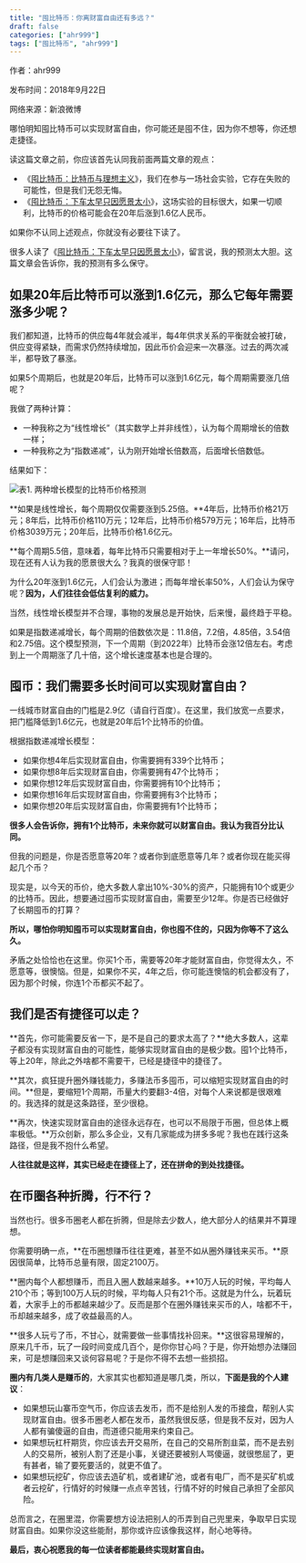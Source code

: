 ```yaml
---
title: "囤比特币：你离财富自由还有多远？"
draft: false
categories: ["ahr999"]
tags: ["囤比特币", "ahr999"]
---
```


作者：ahr999

发布时间：2018年9月22日

网络来源：新浪微博

哪怕明知囤比特币可以实现财富自由，你可能还是囤不住，因为你不想等，你还想走捷径。

读这篇文章之前，你应该首先认同我前面两篇文章的观点：

- 《[囤比特币：比特币与理想主义](囤比特币：比特币与理想主义.md)》，我们在参与一场社会实验，它存在失败的可能性，但是我们无怨无悔。
- 《[囤比特币：下车太早只因愿景太小](囤比特币：下车太早只因愿景太小.md)》，这场实验的目标很大，如果一切顺利，比特币的价格可能会在20年后涨到1.6亿人民币。

如果你不认同上述观点，你就没有必要往下读了。

很多人读了《[囤比特币：下车太早只因愿景太小](囤比特币：下车太早只因愿景太小.md)》，留言说，我的预测太大胆。这篇文章会告诉你，我的预测有多么保守。

## 如果20年后比特币可以涨到1.6亿元，那么它每年需要涨多少呢？

我们都知道，比特币的供应每4年就会减半，每4年供求关系的平衡就会被打破，供应变得紧缺，而需求仍然持续增加，因此币价会迎来一次暴涨。过去的两次减半，都导致了暴涨。

如果5个周期后，也就是20年后，比特币可以涨到1.6亿元，每个周期需要涨几倍呢？

我做了两种计算：

- 一种我称之为“线性增长”（其实数学上并非线性），认为每个周期增长的倍数一样；
- 一种我称之为“指数递减”，认为刚开始增长倍数高，后面增长倍数低。

结果如下：

![表1. 两种增长模型的比特币价格预测](https://suncle-public.oss-cn-shenzhen.aliyuncs.com/uPic/F7436F61-E4D4-4046-A544-8C6ED09E8BF8-1635946780462.jpeg)

**如果是线性增长，每个周期仅仅需要涨到5.25倍。**4年后，比特币价格21万元；8年后，比特币价格110万元；12年后，比特币价格579万元；16年后，比特币价格3039万元；20年后，比特币价格1.6亿元。

**每个周期5.5倍，意味着，每年比特币只需要相对于上一年增长50%。**请问，现在还有人认为我的愿景很大么？我真的很保守耶！

为什么20年涨到1.6亿元，人们会认为激进；而每年增长率50%，人们会认为保守呢？**因为，人们往往会低估复利的威力。**

当然，线性增长模型并不合理，事物的发展总是开始快，后来慢，最终趋于平稳。

如果是指数递减增长，每个周期的倍数依次是：11.8倍，7.2倍，4.85倍，3.54倍和2.75倍。这个模型预测，下一个周期（到2022年）比特币会涨12倍左右。考虑到上一个周期涨了几十倍，这个增长速度基本也是合理的。

## 囤币：我们需要多长时间可以实现财富自由？

一线城市财富自由的门槛是2.9亿（请自行百度）。在这里，我们放宽一点要求，把门槛降低到1.6亿元，也就是20年后1个比特币的价值。

根据指数递减增长模型：

- 如果你想4年后实现财富自由，你需要拥有339个比特币；
- 如果你想8年后实现财富自由，你需要拥有47个比特币；
- 如果你想12年后实现财富自由，你需要拥有10个比特币；
- 如果你想16年后实现财富自由，你需要拥有3个比特币；
- 如果你想20年后实现财富自由，你需要拥有1个比特币；

**很多人会告诉你，拥有1个比特币，未来你就可以财富自由。我认为我百分比认同。**

但我的问题是，你是否愿意等20年？或者你到底愿意等几年？或者你现在能买得起几个币？

现实是，以今天的币价，绝大多数人拿出10%-30%的资产，只能拥有10个或更少的比特币。因此，想要通过囤币实现财富自由，需要至少12年。你是否已经做好了长期囤币的打算？

**所以，哪怕你明知囤币可以实现财富自由，你也囤不住的，只因为你等不了这么久。**

矛盾之处恰恰也在这里。你买1个币，需要等20年才能财富自由，你觉得太久，不愿意等，很懊恼。但是，如果你不买，4年之后，你可能连懊恼的机会都没有了，因为那个时候，你连1个币都买不起了。

## 我们是否有捷径可以走？

**首先，你可能需要反省一下，是不是自己的要求太高了？**绝大多数人，这辈子都没有实现财富自由的可能性，能够实现财富自由的是极少数。囤1个比特币，等上20年，除此之外啥都不需要干，已经是捷径中的捷径了。

**其次，疯狂提升圈外赚钱能力，多赚法币多囤币，可以缩短实现财富自由的时间。**但是，要缩短1个周期，币量大约要翻3-4倍，对每个人来说都是很艰难的。我选择的就是这条路径，至少很稳。

**再次，快速实现财富自由的途径永远存在，也可以不局限于币圈，但总体上概率极低。**万众创新，那么多企业，又有几家能成为拼多多呢？我也在践行这条路径，但是我不抱什么希望。

**人往往就是这样，其实已经走在捷径上了，还在拼命的到处找捷径。**

## 在币圈各种折腾，行不行？

当然也行。很多币圈老人都在折腾，但是除去少数人，绝大部分人的结果并不算理想。

你需要明确一点，**在币圈想赚币往往更难，甚至不如从圈外赚钱来买币。**原因很简单，比特币总量有限，固定2100万。

**圈内每个人都想赚币，而且入圈人数越来越多。**10万人玩的时候，平均每人210个币；等到100万人玩的时候，平均每人只有21个币。这就是为什么，玩着玩着，大家手上的币都越来越少了。反而是那个在圈外赚钱来买币的人，啥都不干，币却越来越多，成了收益最高的人。

**很多人玩亏了币，不甘心，就需要做一些事情找补回来。**这很容易理解的，原来几千币，玩了一段时间变成几百个，是你你甘心吗？于是，你开始想办法赚回来，可是想赚回来又谈何容易呢？于是你不得不去想一些损招。

**圈内有几类人是赚币的**，大家其实也都知道是哪几类，所以，**下面是我的个人建议**：

- 如果想玩山寨币空气币，你应该去发币，而不是给别人发的币接盘，帮别人实现财富自由。很多币圈老人都在发币，虽然我很反感，但是我不反对，因为人人都有骗傻逼的自由，而道德只能用来约束自己。
- 如果想玩杠杆期货，你应该去开交易所，在自己的交易所割韭菜，而不是去别人的交易所，被别人割了还是小事，关键还要被别人骂傻逼，就很憋屈了，更有甚者，输了要死要活的，就更不值了。
- 如果想玩挖矿，你应该去造矿机，或者建矿池，或者有电厂，而不是买矿机或者云挖矿，行情好的时候赚一点点辛苦钱，行情不好的时候自己承担了全部风险。

总而言之，在圈里混，你需要想方设法把别人的币弄到自己兜里来，争取早日实现财富自由。如果你没这些能耐，那你或许应该像我这样，耐心地等待。

**最后，衷心祝愿我的每一位读者都能最终实现财富自由。**
